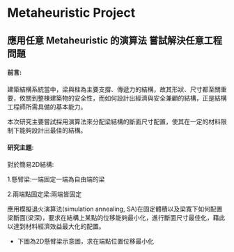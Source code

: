 # Metaheuristic Project

## 應用任意 Metaheuristic 的演算法 嘗試解決任意工程問題
#### 前言:
建築結構系統當中，梁與柱為主要支撐、傳遞力的結構，故其形狀、尺寸都至關重要，攸關到整棟建築物的安全性，而如何設計出經濟與安全兼顧的結構，正是結構工程師所需具備的基本能力。

本次研究主要嘗試採用演算法來分配梁結構的斷面尺寸配置，使其在一定的材料限制下能夠設計出最佳的結構。

#### 研究主題:
對於簡易2D結構:

1.懸臂梁:一端固定一端為自由端的梁

2.兩端點固定梁:兩端皆固定

應用模擬退火演算法(simulation annealing, SA)在固定體積以及梁寬下如何配置梁斷面(梁深)，要求在結構上某點的位移能夠最小化，進行斷面尺寸最佳化，藉此以達到材料經濟效益最大化的配置。

+ 下圖為2D懸臂梁示意圖，求在端點位置位移最小化
